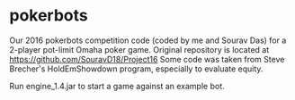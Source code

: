 # pokerbots
Our 2016 pokerbots competition code (coded by me and Sourav Das) for a 2-player pot-limit Omaha poker game. 
Original repository is located at https://github.com/SouravD18/Project16
Some code was taken from Steve Brecher's HoldEmShowdown program, especially to evaluate equity. 

Run engine_1.4.jar to start a game against an example bot. 
